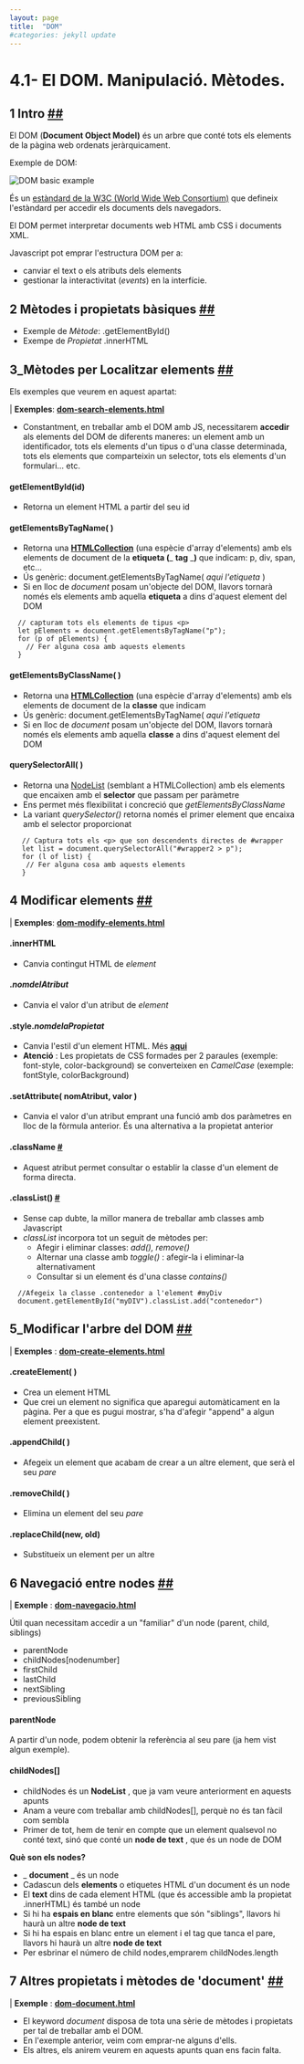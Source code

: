```yaml
---
layout: page
title:  "DOM"
#categories: jekyll update
---
```

# 4.1- El DOM. Manipulació. Mètodes.

## 1 Intro [##](https://www.w3schools.com/js/js_htmldom.asp)

El DOM (**Document Object Model)** és un arbre que conté tots els elements de la pàgina web ordenats jeràrquicament.

Exemple de DOM:

![DOM basic example](https://www.w3schools.com/js/pic_htmltree.gif)

És un [estàndard de la W3C (World Wide Web Consortium)](https://dom.spec.whatwg.org/) que defineix l&#39;estàndard per accedir els documents dels navegadors.

El DOM permet interpretar documents web HTML amb CSS i documents XML.

Javascript pot emprar l'estructura DOM per a:

- canviar el text o els atributs dels elements
- gestionar la interactivitat (_events_) en la interfície.

## 2 Mètodes i propietats bàsiques [##](https://www.w3schools.com/js/js_htmldom_methods.asp)

- Exemple de _Mètode_: .getElementById()
- Exempe de _Propietat_ .innerHTML

## 3\_Mètodes per Localitzar elements [##](https://www.w3schools.com/js/js_htmldom_elements.asp)

Els exemples que veurem en aquest apartat:

| **Exemples**: [**dom-search-elements.html**](https://github.com/classicoman2/guide_javascript/blob/master/04/dom-search-elements.html)

- Constantment, en treballar amb el DOM amb JS, necessitarem **accedir** als elements del DOM de diferents maneres: un element amb un identificador, tots els elements d&#39;un tipus o d&#39;una classe determinada, tots els elements que comparteixin un selector, tots els elements d&#39;un formulari… etc.

#### getElementById(id)

- Retorna un element HTML a partir del seu id

#### getElementsByTagName( )

- Retorna una [**HTMLCollection**](https://www.w3schools.com/js/js_htmldom_collections.asp) (una espècie d&#39;array d&#39;elements) amb els elements de document de la **etiqueta (**_ **tag** _**)** que indicam: p, div, span, etc…
- Ús genèric: document.getElementsByTagName( _aqui l&#39;etiqueta_ )
- Si en lloc de _document_ posam un&#39;objecte del DOM, llavors tornarà només els elements amb aquella **etiqueta** a dins d&#39;aquest element del DOM

``` 
  // capturam tots els elements de tipus <p>
  let pElements = document.getElementsByTagName("p");
  for (p of pElements) {
    // Fer alguna cosa amb aquests elements
  }
```

#### getElementsByClassName( )

- Retorna una [**HTMLCollection**](https://www.w3schools.com/js/js_htmldom_collections.asp) (una espècie d&#39;array d&#39;elements) amb els elements de document de la **classe** que indicam
- Ús genèric: document.getElementsByTagName( _aqui l&#39;etiqueta_
- Si en lloc de _document_ posam un&#39;objecte del DOM, llavors tornarà només els elements amb aquella **classe** a dins d&#39;aquest element del DOM

#### querySelectorAll( )

- Retorna una [NodeList](https://www.w3schools.com/js/js_htmldom_nodelist.asp) (semblant a HTMLCollection) amb els elements que encaixen amb el **selector** que passam per paràmetre
- Ens permet més flexibilitat i concreció que _getElementsByClassName_
- La variant _querySelector()_ retorna només el primer element que encaixa amb el selector proporcionat

```
   // Captura tots els <p> que son descendents directes de #wrapper
   let list = document.querySelectorAll("#wrapper2 > p");
   for (l of list) {
    // Fer alguna cosa amb aquests elements
   }
```

## 4 Modificar elements [##](https://www.w3schools.com/js/js_htmldom_html.asp)

| **Exemples**: [**dom-modify-elements.html**](https://github.com/classicoman2/guide_javascript/tree/master/04)

#### .innerHTML

- Canvia contingut HTML de _element_

#### ._nomdelAtribut_

- Canvia el valor d&#39;un atribut de _element_

#### .style._nomdelaPropietat_

- Canvia l&#39;estil d&#39;un element HTML. Més [**aqui**](https://www.w3schools.com/js/js_htmldom_css.asp)
- **Atenció** : Les propietats de CSS formades per 2 paraules (exemple: font-style, color-background) se converteixen en _CamelCase_ (exemple: fontStyle, colorBackground)

#### .setAttribute( nomAtribut, valor )

- Canvia el valor d&#39;un atribut emprant una funció amb dos paràmetres en lloc de la fòrmula anterior. És una alternativa a la propietat anterior

#### .className [#](https://www.w3schools.com/jsref/prop_html_classname.asp)

- Aquest atribut permet consultar o establir la classe d&#39;un element de forma directa.

#### .classList() [#](https://www.w3schools.com/jsref/prop_element_classlist.asp)

- Sense cap dubte, la millor manera de treballar amb classes amb Javascript
- _classList_ incorpora tot un seguit de mètodes per:
  - Afegir i eliminar classes: _add(), remove()_
  - Alternar una classe amb _toggle()_ : afegir-la i eliminar-la alternativament
  - Consultar si un element és d&#39;una classe _contains()_

```
  //Afegeix la classe .contenedor a l'element #myDiv
  document.getElementById("myDIV").classList.add("contenedor")
```

## 5\_Modificar l'arbre del DOM [##](https://www.w3schools.com/js/js_htmldom_nodes.asp)

| **Exemples** : [**dom-create-elements.html**](https://github.com/classicoman2/guide_javascript/tree/master/04)

#### .createElement( )

- Crea un element HTML
- Que crei un element no significa que aparegui automàticament en la pàgina. Per a que es pugui mostrar, s&#39;ha d&#39;afegir &quot;append&quot; a algun element preexistent.

#### .appendChild( )

- Afegeix un element que acabam de crear a un altre element, que serà el seu _pare_

#### .removeChild( )

- Elimina un element del seu _pare_

#### .replaceChild(new, old)

- Substitueix un element per un altre

## 6 Navegació entre nodes [##](https://www.w3schools.com/js/js_htmldom_navigation.asp)

| **Exemple** : [**dom-navegacio.html**](https://github.com/classicoman2/guide_javascript/tree/master/04)

Útil quan necessitam accedir a un &quot;familiar&quot; d&#39;un node (parent, child, siblings)

- parentNode
- childNodes[nodenumber]
- firstChild
- lastChild
- nextSibling
- previousSibling

#### parentNode

A partir d&#39;un node, podem obtenir la referència al seu pare (ja hem vist algun exemple).

#### childNodes[]

- childNodes és un **NodeList** , que ja vam veure anteriorment en aquests apunts
- Anam a veure com treballar amb childNodes[], perquè no és tan fàcil com sembla
- Primer de tot, hem de tenir en compte que un element qualsevol no conté text, sinó que conté un **node de text** , que és un node de DOM

**Què son els nodes?**

- _ **document** _ és un node
- Cadascun dels **elements** o etiquetes HTML d&#39;un document és un node
- El **text** dins de cada element HTML (que és accessible amb la propietat .innerHTML) és també un node
- Si hi ha **espais en blanc** entre elements que són &quot;siblings&quot;, llavors hi haurà un altre **node de text**
- Si hi ha espais en blanc entre un element i el tag que tanca el pare, llavors hi haurà un altre **node de text**
- Per esbrinar el número de child nodes,emprarem childNodes.length

## 7 Altres propietats i mètodes de &#39;document&#39; [##](https://www.w3schools.com/jsref/dom_obj_document.asp)

| **Exemple** : [**dom-document.html**](https://github.com/classicoman2/guide_javascript/tree/master/04)

- El keyword _document_ disposa de tota una sèrie de mètodes i propietats per tal de treballar amb el DOM.
- En l&#39;exemple anterior, veim com emprar-ne alguns d&#39;ells.
- Els altres, els anirem veurem en aquests apunts quan ens facin falta.